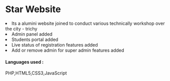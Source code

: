 # Star Website
<li> Its a alumini website joined to conduct various technically workshop over the city - trichy
<li> Admin panel added 
<li> Students portal added 
<li> Live status of registration features added 
<li> Add or remove admin for super admin features added
<h4>Languages used : </h4>
PHP,HTML5,CSS3,JavaScript

